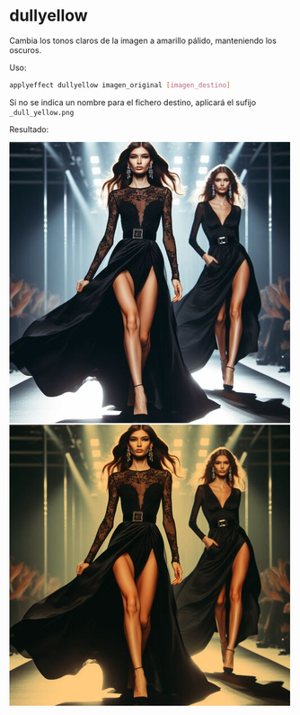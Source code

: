 # dullyellow

Cambia los tonos claros de la imagen a amarillo pálido, manteniendo los oscuros.

Uso:

``` sh
applyeffect dullyellow imagen_original [imagen_destino]
```

Si no se indica un nombre para el fichero destino, aplicará el sufijo `_dull_yellow.png`

Resultado:

![imagen original](../../images/image.jpg)
![dullyellow](../../images/image_dull_yellow.png)
